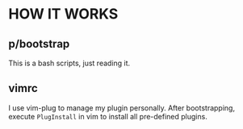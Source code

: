 # HOW IT WORKS

## p/bootstrap

This is a bash scripts, just reading it.



## vimrc

I use vim-plug to manage my plugin personally. After bootstrapping, execute `PlugInstall` in vim to install all pre-defined plugins. 